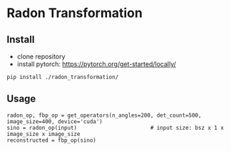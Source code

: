 # Radon Transformation

## Install
- clone repository
- install pytorch: https://pytorch.org/get-started/locally/

```
pip install ./radon_transformation/
```

## Usage
```
radon_op, fbp_op = get_operators(n_angles=200, det_count=500, image_size=400, device='cuda')
sino = radon_op(input) 						 # input size: bsz x 1 x image_size x image_size
reconstructed = fbp_op(sino)
```
